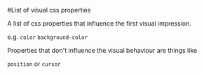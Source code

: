 #List of visual css properties

A list of css properties that influence the first visual impression.

e.g. `color` `background-color`

Properties that don't influence the visual behaviour are things like 

`position` or `cursor`